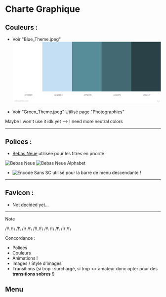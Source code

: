 # Charte Graphique

## Couleurs :
- Voir "Blue_Theme.jpeg"
![Blue Theme](Blue_Theme.jpeg) 

- Voir "Green_Theme.jpeg"
Utilisé page "Photographies"

Maybe I won't use it idk yet
--> I need more neutral colors

-------------

## Polices :
- [Bebas Neue](https://www.dafont.com/fr/bebas-neue.font) utilisée pour les titres en priorité

![Bebas Neue](https://www.dafont.com/img/illustration/b/e/bebas_neue.png)
![Bebas Neue Alphabet](https://www.dafont.com/img/charmap/b/e/bebas_neue0.png)

- ![Encode Sans SC](https://fonts.google.com/specimen/Encode+Sans+SC#glyphs) utilisé pour la barre de menu descendante !


-------------

## Favicon :
- Not decided yet...

---------------------------

Note 

/!\ /!\ /!\ /!\ /!\ /!\ /!\ /!\ /!\ /!\ /!\ /!\

Concordance : 
- Polices
- Couleurs
- Animations !
- Images / Style d'images
- Transitions (si trop : surchargé, si trop <> amateur donc opter pour des **transitions sobres** !)

## Menu

